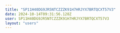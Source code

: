 ```yaml
---
title: "SP11H40DG9JR5NTCZZZK91H7HRJYX7BRTQCXT57V3"
date: 2024-10-14T09:31:56.128Z
user: SP11H40DG9JR5NTCZZZK91H7HRJYX7BRTQCXT57V3
layout: "users"
---
```

    